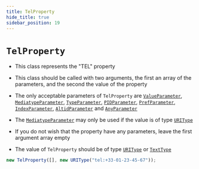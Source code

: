 ```yaml
---
title: TelProperty
hide_title: true
sidebar_position: 19
---
```


# `TelProperty`

- This class represents the "TEL" property

- This class should be called with two arguments, the first an array of the parameters, and the second the value of the property

- The only acceptable parameters of `TelProperty` are [`ValueParameter`](/documentation/parameters/valueparameter), [`MediatypeParameter`](/documentation/parameters/mediatypeparameter), [`TypeParameter`](/documentation/parameters/typeparameter), [`PIDParameter`](/documentation/parameters/pidparameter), [`PrefParameter`](/documentation/parameters/prefparameter), [`IndexParameter`](/documentation/parameters/indexparameter), [`AltidParameter`](/documentation/parameters/altidparameter) and [`AnyParameter`](/documentation/parameters/anyparameter)

- The [`MediatypeParameter`](/documentation/parameters/mediatypeparameter) may only be used if the value is of type [`URIType`](/documentation/values/uritype)

- If you do not wish that the property have any parameters, leave the first argument array empty

- The value of `TelProperty` should be of type [`URIType`](/documentation/values/uritype) or [`TextType`](/documentation/values/texttype-and-textlisttype)

```js
new TelProperty([], new URIType("tel:+33-01-23-45-67"));
```
